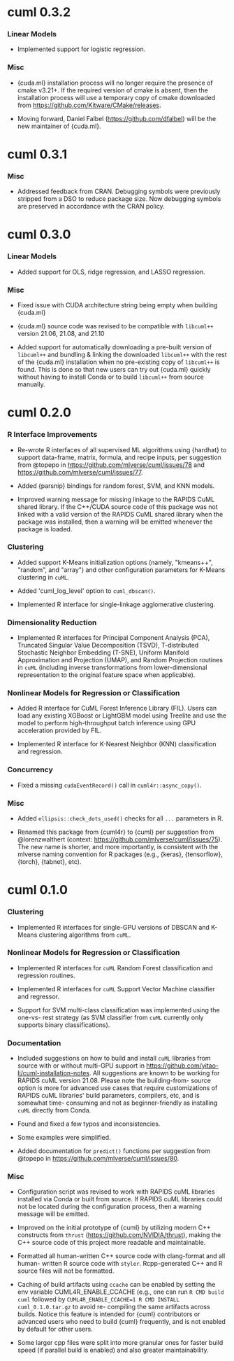 # cuml 0.3.2

### Linear Models

- Implemented support for logistic regression.

### Misc

- {cuda.ml} installation process will no longer require the presence of cmake
  v3.21+. If the required version of cmake is absent, then the installation
  process will use a temporary copy of cmake downloaded from
  https://github.com/Kitware/CMake/releases.

- Moving forward, Daniel Falbel (https://github.com/dfalbel) will be the new
  maintainer of {cuda.ml}.

# cuml 0.3.1

### Misc

- Addressed feedback from CRAN. Debugging symbols were previously stripped from
  a DSO to reduce package size. Now debugging symbols are preserved in
  accordance with the CRAN policy.

# cuml 0.3.0

### Linear Models

- Added support for OLS, ridge regression, and LASSO regression.

### Misc

- Fixed issue with CUDA architecture string being empty when building {cuda.ml}

- {cuda.ml} source code was revised to be compatible with `libcuml++` version
  21.06, 21.08, and 21.10

- Added support for automatically downloading a pre-built version of `libcuml++`
  and bundling & linking the downloaded `libcuml++` with the rest of the
  {cuda.ml} installation when no pre-existing copy of `libcuml++` is found. This
  is done so that new users can try out {cuda.ml} quickly without having to
  install Conda or to build `libcuml++` from source manually.

# cuml 0.2.0

### R Interface Improvements

- Re-wrote R interfaces of all supervised ML algorithms using {hardhat} to
  support data-frame, matrix, formula, and recipe inputs, per suggestion from
  @topepo in https://github.com/mlverse/cuml/issues/78 and
  https://github.com/mlverse/cuml/issues/77.

- Added {parsnip} bindings for random forest, SVM, and KNN models.

- Improved warning message for missing linkage to the RAPIDS CuML shared
  library. If the C++/CUDA source code of this package was not linked with a
  valid version of the RAPIDS CuML shared library when the package was
  installed, then a warning will be emitted whenever the package is loaded.

### Clustering

- Added support K-Means initialization options (namely, "kmeans++", "random",
  and "array") and other configuration parameters for K-Means clustering in
  `cuML`.

- Added 'cuml_log_level' option to `cuml_dbscan()`.

- Implemented R interface for single-linkage agglomerative clustering.

### Dimensionality Reduction

- Implemented R interfaces for Principal Component Analysis (PCA), Truncated
  Singular Value Decomposition (TSVD), T-distributed Stochastic Neighbor
  Embedding (T-SNE), Uniform Manifold Approximation and Projection (UMAP),
  and Random Projection routines in `cuML` (including inverse transformations
  from lower-dimensional representation to the original feature space when
  applicable).

### Nonlinear Models for Regression or Classification

- Added R interface for CuML Forest Inference Library (FIL). Users can load any
  existing XGBoost or LightGBM model using Treelite and use the model to perform
  high-throughput batch inference using GPU acceleration provided by FIL.

- Implemented R interface for K-Nearest Neighbor (KNN) classification and
  regression.

### Concurrency

- Fixed a missing `cudaEventRecord()` call in `cuml4r::async_copy()`.

### Misc

- Added `ellipsis::check_dots_used()` checks for all `...` parameters in R.

- Renamed this package from {cuml4r} to {cuml} per suggestion from
  @lorenzwalthert (context: https://github.com/mlverse/cuml/issues/75). The new
  name is shorter, and more importantly, is consistent with the mlverse naming
  convention for R packages (e.g., {keras}, {tensorflow}, {torch}, {tabnet},
  etc).

# cuml 0.1.0

### Clustering

- Implemented R interfaces for single-GPU versions of DBSCAN and K-Means
  clustering algorithms from `cuML`.

### Nonlinear Models for Regression or Classification

- Implemented R interfaces for `cuML` Random Forest classification and
  regression routines.

- Implemented R interfaces for `cuML` Support Vector Machine classifier and
  regressor.

- Support for SVM multi-class classification was implemented using the one-vs-
  rest strategy (as SVM classifier from `cuML` currently only supports binary
  classifications).

### Documentation

- Included suggestions on how to build and install `cuML` libraries from source
  with or without multi-GPU support in
  https://github.com/yitao-li/cuml-installation-notes. All suggestions are known
  to be working for RAPIDS cuML version 21.08. Please note the building-from-
  source option is more for advanced use cases that require customizations of
  RAPIDS cuML libraries' build parameters, compilers, etc, and is somewhat time-
  consuming and not as beginner-friendly as installing `cuML` directly from
  Conda.

- Found and fixed a few typos and inconsistencies.

- Some examples were simplified.

- Added documentation for `predict()` functions per suggestion from @topepo in
  https://github.com/mlverse/cuml/issues/80.

### Misc

- Configuration script was revised to work with RAPIDS cuML libraries installed
  via Conda or built from source. If RAPIDS cuML libraries could not be located
  during the configuration process, then a warning message will be emitted.

- Improved on the initial prototype of {cuml} by utilizing modern C++
  constructs from `thrust` (https://github.com/NVIDIA/thrust), making the C++
  source code of this project more readable and maintainable.

- Formatted all human-written C++ source code with clang-format and all human-
  written R source code with `styler`. Rcpp-generated C++ and R source files
  will not be formatted.

- Caching of build artifacts using `ccache` can be enabled by setting the env
  variable CUML4R_ENABLE_CCACHE (e.g., one can run `R CMD build cuml` followed
  by `CUML4R_ENABLE_CCACHE=1 R CMD INSTALL cuml_0.1.0.tar.gz` to avoid re-
  compiling the same artifacts across builds. Notice this feature is intended
  for {cuml} contributors or advanced users who need to build {cuml}
  frequently, and is not enabled by default for other users.

- Some larger cpp files were split into more granular ones for faster build
  speed (if parallel build is enabled) and also greater maintainability.
